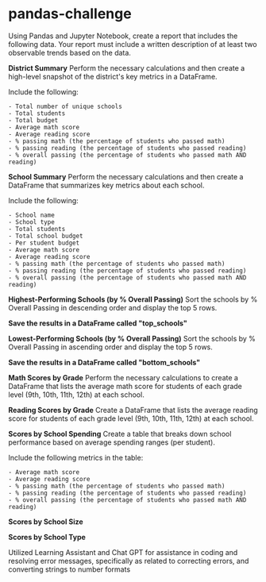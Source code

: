 # pandas-challenge

Using Pandas and Jupyter Notebook, create a report that includes the following data. Your report must include a written description of at least two observable trends based on the data.

**District Summary**
Perform the necessary calculations and then create a high-level snapshot of the district's key metrics in a DataFrame.

  Include the following:

    - Total number of unique schools 
    - Total students
    - Total budget
    - Average math score
    - Average reading score
    - % passing math (the percentage of students who passed math)
    - % passing reading (the percentage of students who passed reading)
    - % overall passing (the percentage of students who passed math AND reading)

**School Summary**
Perform the necessary calculations and then create a DataFrame that summarizes key metrics about each school.

  Include the following:

    - School name
    - School type
    - Total students
    - Total school budget
    - Per student budget
    - Average math score 
    - Average reading score
    - % passing math (the percentage of students who passed math)
    - % passing reading (the percentage of students who passed reading)
    - % overall passing (the percentage of students who passed math AND reading)

**Highest-Performing Schools (by % Overall Passing)**
Sort the schools by % Overall Passing in descending order and display the top 5 rows.

**Save the results in a DataFrame called "top_schools"**

**Lowest-Performing Schools (by % Overall Passing)**
Sort the schools by % Overall Passing in ascending order and display the top 5 rows.

**Save the results in a DataFrame called "bottom_schools"**

**Math Scores by Grade**
Perform the necessary calculations to create a DataFrame that lists the average math score for students of each grade level (9th, 10th, 11th, 12th) at each school.

**Reading Scores by Grade**
Create a DataFrame that lists the average reading score for students of each grade level (9th, 10th, 11th, 12th) at each school.

**Scores by School Spending**
Create a table that breaks down school performance based on average spending ranges (per student).
  
  Include the following metrics in the table:
    
    - Average math score
    - Average reading score
    - % passing math (the percentage of students who passed math)
    - % passing reading (the percentage of students who passed reading)
    - % overall passing (the percentage of students who passed math AND reading)

**Scores by School Size**

**Scores by School Type**

Utilized Learning Assistant and Chat GPT for assistance in coding and resolving error messages, specifically as related to correcting errors, and converting strings to number formats
